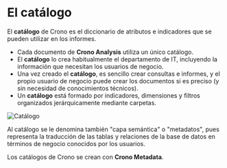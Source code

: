 

# El catálogo

El **catálogo** de Crono es el diccionario de atributos e indicadores que se pueden utilizar en los informes. 

- Cada documento de **Crono Analysis** utiliza un único catálogo.
- El **catálogo** lo crea habitualmente el departamento de IT, incluyendo la información que necesitan los usuarios de negocio.
- Una vez creado el **catálogo**, es sencillo crear consultas e informes, y el propio usuario de negocio puede crear los documentos si es preciso (y sin necesidad de conocimientos técnicos).
- Un **catálogo** está formado por indicadores, dimensiones y filtros organizados jerárquicamente mediante carpetas.

![Catálogo](/images/analysis/Catalogo.png)

Al catálogo se le denomina también "capa semántica" o "metadatos", pues representa la traducción de las tablas y relaciones de la base de datos en términos de negocio conocidos por los usuarios. 

Los catálogos de Crono se crean con **Crono Metadata**.
